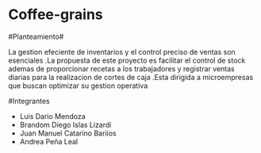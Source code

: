 # Coffee-grains
#Planteamiento#
<p>
  La gestion efeciente de inventarios y el control preciso de ventas son esenciales .La propuesta de este proyecto es facilitar el control de stock ademas de proporcionar recetas a los trabajadores y registrar ventas diarias para la realizacion de cortes de caja .Esta dirigida a microempresas que buscan optimizar su gestion operativa 
</p>
#Integrantes 

- Luis Dario Mendoza
- Brandom Diego Islas Lizardi
- Juan Manuel Catarino Bariios
- Andrea Peña Leal

